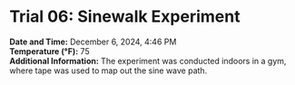 # Trial 06: Sinewalk Experiment
**Date and Time:** December 6, 2024, 4:46 PM  
**Temperature (°F):** 75  
**Additional Information:** The experiment was conducted indoors in a gym, where tape was used to map out the sine wave path.
